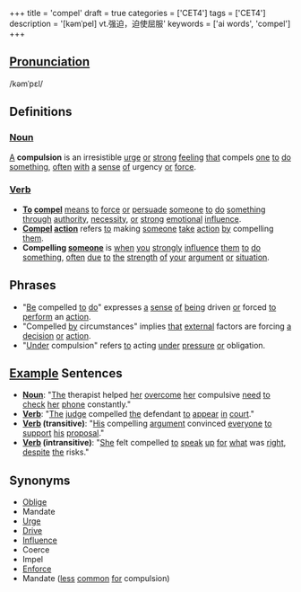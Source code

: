 +++
title = 'compel'
draft = true
categories = ['CET4']
tags = ['CET4']
description = '[kəmˈpel] vt.强迫，迫使屈服'
keywords = ['ai words', 'compel']
+++

## [Pronunciation](/en/post/pronunciation/)
/kəmˈpɛl/

## Definitions
### [Noun](/en/post/noun/)
[A](/en/post/a/) **compulsion** is an irresistible [urge](/en/post/urge/) [or](/en/post/or/) [strong](/en/post/strong/) [feeling](/en/post/feeling/) [that](/en/post/that/) compels [one](/en/post/one/) [to](/en/post/to/) [do](/en/post/do/) [something](/en/post/something/), [often](/en/post/often/) [with](/en/post/with/) [a](/en/post/a/) [sense](/en/post/sense/) [of](/en/post/of/) urgency [or](/en/post/or/) [force](/en/post/force/).

### [Verb](/en/post/verb/)
- **[To](/en/post/to/) [compel](/en/post/compel/)** [means](/en/post/means/) [to](/en/post/to/) [force](/en/post/force/) [or](/en/post/or/) [persuade](/en/post/persuade/) [someone](/en/post/someone/) [to](/en/post/to/) [do](/en/post/do/) [something](/en/post/something/) [through](/en/post/through/) [authority](/en/post/authority/), [necessity](/en/post/necessity/), [or](/en/post/or/) [strong](/en/post/strong/) [emotional](/en/post/emotional/) [influence](/en/post/influence/).
- **[Compel](/en/post/compel/) [action](/en/post/action/)** refers [to](/en/post/to/) making [someone](/en/post/someone/) [take](/en/post/take/) [action](/en/post/action/) [by](/en/post/by/) compelling [them](/en/post/them/).
- **Compelling [someone](/en/post/someone/)** is [when](/en/post/when/) [you](/en/post/you/) [strongly](/en/post/strongly/) [influence](/en/post/influence/) [them](/en/post/them/) [to](/en/post/to/) [do](/en/post/do/) [something](/en/post/something/), [often](/en/post/often/) [due](/en/post/due/) [to](/en/post/to/) [the](/en/post/the/) [strength](/en/post/strength/) [of](/en/post/of/) [your](/en/post/your/) [argument](/en/post/argument/) [or](/en/post/or/) [situation](/en/post/situation/).

## Phrases
- "[Be](/en/post/be/) compelled [to](/en/post/to/) [do](/en/post/do/)" expresses [a](/en/post/a/) [sense](/en/post/sense/) [of](/en/post/of/) [being](/en/post/being/) driven [or](/en/post/or/) forced [to](/en/post/to/) [perform](/en/post/perform/) an [action](/en/post/action/).
- "Compelled [by](/en/post/by/) circumstances" implies [that](/en/post/that/) [external](/en/post/external/) factors are forcing [a](/en/post/a/) [decision](/en/post/decision/) [or](/en/post/or/) [action](/en/post/action/).
- "[Under](/en/post/under/) compulsion" refers [to](/en/post/to/) acting [under](/en/post/under/) [pressure](/en/post/pressure/) [or](/en/post/or/) obligation.

## [Example](/en/post/example/) Sentences
- **[Noun](/en/post/noun/)**: "[The](/en/post/the/) therapist helped [her](/en/post/her/) [overcome](/en/post/overcome/) [her](/en/post/her/) compulsive [need](/en/post/need/) [to](/en/post/to/) [check](/en/post/check/) [her](/en/post/her/) [phone](/en/post/phone/) constantly."
- **[Verb](/en/post/verb/)**: "[The](/en/post/the/) [judge](/en/post/judge/) compelled [the](/en/post/the/) defendant [to](/en/post/to/) [appear](/en/post/appear/) [in](/en/post/in/) [court](/en/post/court/)."
- **[Verb](/en/post/verb/) (transitive)**: "[His](/en/post/his/) compelling [argument](/en/post/argument/) convinced [everyone](/en/post/everyone/) [to](/en/post/to/) [support](/en/post/support/) [his](/en/post/his/) [proposal](/en/post/proposal/)."
- **[Verb](/en/post/verb/) (intransitive)**: "[She](/en/post/she/) felt compelled [to](/en/post/to/) [speak](/en/post/speak/) [up](/en/post/up/) [for](/en/post/for/) [what](/en/post/what/) was [right](/en/post/right/), [despite](/en/post/despite/) [the](/en/post/the/) risks."

## Synonyms
- [Oblige](/en/post/oblige/)
- Mandate
- [Urge](/en/post/urge/)
- [Drive](/en/post/drive/)
- [Influence](/en/post/influence/)
- Coerce
- Impel
- [Enforce](/en/post/enforce/)
- Mandate ([less](/en/post/less/) [common](/en/post/common/) [for](/en/post/for/) compulsion)
